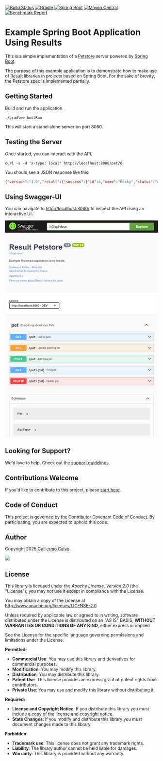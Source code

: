 
[![Build Status][BADGE_BUILD_STATUS]][BUILD_STATUS]
[![Gradle][BADGE_GRADLE]][GRADLE]
[![Spring Boot][BADGE_SPRING_BOOT]][SPRING_BOOT]
[![Maven Central][BADGE_RESULT_ARTIFACTS]][RESULT_ARTIFACTS]
[![Benchmark Report][BADGE_BENCHMARK]][BENCHMARK]


# Example Spring Boot Application Using Results

This is a simple implementation of a [Petstore][PET_STORE] server powered by [Spring Boot][SPRING_BOOT].

The purpose of this example application is to demonstrate how to make use of [Result][RESULT_LIBRARY] libraries in
projects based on Spring Boot. For the sake of brevity, the Petstore spec is implemented partially.


## Getting Started

Build and run the application.

```shell
./gradlew bootRun
```

This will start a stand-alone server on port 8080.


## Testing the Server

Once started, you can interact with the API.

```shell
curl -s -H 'x-type: local' http://localhost:8080/pet/0
```

You should see a JSON response like this:

```json
{"version":"1.0","result":{"success":{"id":0,"name":"Rocky","status":"AVAILABLE"}}}
```


## Using Swagger-UI

You can navigate to <http://localhost:8080/> to inspect the API using an interactive UI.

![Swagger-UI](swagger-ui.png)


## Looking for Support?

We'd love to help. Check out the [support guidelines][SUPPORT].


## Contributions Welcome

If you'd like to contribute to this project, please [start here][CONTRIBUTING].


## Code of Conduct

This project is governed by the [Contributor Covenant Code of Conduct][CODE_OF_CONDUCT].
By participating, you are expected to uphold this code.


## Author

Copyright 2025 [Guillermo Calvo][AUTHOR].

[![][GUILLERMO_IMAGE]][GUILLERMO]


## License

This library is licensed under the *Apache License, Version 2.0* (the "License");
you may not use it except in compliance with the License.

You may obtain a copy of the License at <http://www.apache.org/licenses/LICENSE-2.0>

Unless required by applicable law or agreed to in writing, software distributed under the License
is distributed on an "AS IS" BASIS, **WITHOUT WARRANTIES OR CONDITIONS OF ANY KIND**, either express or implied.

See the License for the specific language governing permissions and limitations under the License.


**Permitted:**

- **Commercial Use**: You may use this library and derivatives for commercial purposes.
- **Modification**: You may modify this library.
- **Distribution**: You may distribute this library.
- **Patent Use**: This license provides an express grant of patent rights from contributors.
- **Private Use**: You may use and modify this library without distributing it.

**Required:**

- **License and Copyright Notice**: If you distribute this library you must include a copy of the license and copyright
  notice.
- **State Changes**: If you modify and distribute this library you must document changes made to this library.

**Forbidden:**

- **Trademark use**: This license does not grant any trademark rights.
- **Liability**: The library author cannot be held liable for damages.
- **Warranty**: This library is provided without any warranty.


[AUTHOR]:                       https://github.com/guillermocalvo/
[BADGE_BENCHMARK]:              https://img.shields.io/endpoint?url=https://dev.leakyabstractions.com/result-benchmark/badge.json&style=flat
[BADGE_BUILD_STATUS]:           https://github.com/leakyabstractions/result-example-spring-boot/workflows/Build/badge.svg
[BADGE_GRADLE]:                 https://img.shields.io/badge/Gradle-1FAEC9?logo=Gradle&logoColor=white
[BADGE_RESULT_ARTIFACTS]:       https://img.shields.io/endpoint?url=https://dev.leakyabstractions.com/result/badge.json
[BADGE_SPRING_BOOT]:            https://img.shields.io/badge/Spring%20Boot-6DB33F?logo=Spring&logoColor=white
[BENCHMARK]:                    https://dev.leakyabstractions.com/result-benchmark/
[BUILD_STATUS]:                 https://github.com/LeakyAbstractions/result-example-spring-boot/actions?query=workflow%3ABuild
[CODE_OF_CONDUCT]:              https://dev.leakyabstractions.com/result/CODE_OF_CONDUCT.html
[CONTRIBUTING]:                 https://dev.leakyabstractions.com/result/CONTRIBUTING.html
[GRADLE]:                       https://gradle.org/
[GUILLERMO]:                    https://guillermo.dev/
[GUILLERMO_IMAGE]:              https://guillermo.dev/assets/images/thumb.png
[PET_STORE]:                    https://petstore.swagger.io/
[RESULT_ARTIFACTS]:             https://search.maven.org/artifact/com.leakyabstractions/result/
[RESULT_LIBRARY]:               https://github.com/LeakyAbstractions/result
[SPRING_BOOT]:                  https://spring.io/projects/spring-boot
[SUPPORT]:                      https://dev.leakyabstractions.com/result/SUPPORT.html
